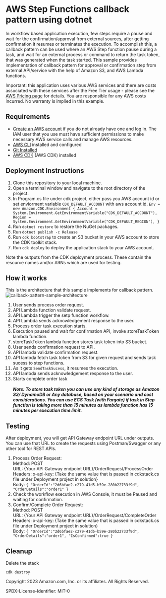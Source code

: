 # AWS Step Functions callback pattern using dotnet

In workflow based application execution, few steps require a pause and wait for the confirmation/approval from external sources, after getting confirmation it resumes or terminates the execution. To accomplish this, a callback pattern can be used where an AWS Step function pause during a task, and wait for an external process or command to return the task token, that was generated when the task started. This sample provides implementation of callback pattern for approval or confirmation step from external API/service with the help of Amazon S3, and AWS Lambda functions.

Important: this application uses various AWS services and there are costs associated with these services after the Free Tier usage - please see the [AWS Pricing page](https://aws.amazon.com/pricing/) for details. You are responsible for any AWS costs incurred. No warranty is implied in this example.

## Requirements

* [Create an AWS account](https://portal.aws.amazon.com/gp/aws/developer/registration/index.html) if you do not already have one and log in. The IAM user that you use must have sufficient permissions to make necessary AWS service calls and manage AWS resources.
* [AWS CLI](https://docs.aws.amazon.com/cli/latest/userguide/install-cliv2.html) installed and configured
* [Git Installed](https://git-scm.com/book/en/v2/Getting-Started-Installing-Git)
* [AWS CDK](https://docs.aws.amazon.com/cdk/v2/guide/work-with-cdk-csharp.html) (AWS CDK) installed

## Deployment Instructions

1. Clone this repository to your local machine.
2. Open a terminal window and navigate to the root directory of the project.
3. In Program.cs file under cdk project, either pass you AWS account id or set enviorment variable `CDK_DEFAULT_ACCOUNT` with aws account id.
   `
                Env = new Amazon.CDK.Environment
                {
                    Account = System.Environment.GetEnvironmentVariable("CDK_DEFAULT_ACCOUNT"),
                    Region = System.Environment.GetEnvironmentVariable("CDK_DEFAULT_REGION"),
                }
   `
4. Run `dotnet restore` to restore the NuGet packages.
5. Run `dotnet publish -c Release`
5. Run `cdk bootstrap` to create an S3 bucket in your AWS account to store the CDK toolkit stack.
5. Run `cdk deploy` to deploy the application stack to your AWS account.
 
 Note the outputs from the CDK deployment process. These contain the resource names and/or ARNs which are used for testing.

## How it works

This is the architecture that this sample implements for callback pattern.
![callback-pattern-sample-architecture](https://github.com/aws-samples/serverless-patterns/tree/main/sfn-callback-pattern-cdk-dotnet/src/blob/callback-pattern.png)

1. User sends process order request.
2. API Lambda function validate request.
3. API Lambda trigger the setp function workflow.
4. API Lambda sends acknowledgement response to the user.
5. Process order task execution starts.
6. Execution paused and wait for confirmation API, invoke storeTaskToken lambda function.
7. storeTaskToken lambda function stores task token into S3 bucket.
8. User sends confirmation request to API.
9. API lambda validate confirmation request.
10. API lambda fetch task token from S3 for given request and sends task sucess to step functions.
11. As it gets `SendTaskSucess`, it resumes the execution.
12. API lambda sends acknowledgement response to the user.
13. Starts complete order task\
\
***Note: To store task token you can use any kind of storage as Amazon S3/ DynamoDB or Any database, based on your scenario and cost considerations. You can use ECS Task (with Fargate) if task in Step function is taking more than 15 minutes as lambda function has 15 minutes per execution time limit.***


## Testing

After deployment, you will get API Gateway endpoint URL under outputs. You can use that URL to create the requests using Postman/Swagger or any other tool for REST APIs.

1. Process Order Request:\
Method: POST\
URL: {Your API Gateway endpoint URL}/OrderRequest/ProcessOrder\
Headers: x-api-key: {Take the same value that is passed in cdkstack.cs file under Deployment project in solution}\
Body:
    `{
    "OrderId":"2d6bfae2-c279-41d5-b59e-280b22733f9d",
    "OrderDetails":"order1"
    }`
2. Check the workflow execution in AWS Console, it must be Paused and waiting for confirmation.
3. Confirm/Complete Order Request:\
Method: POST\
URL: {Your API Gateway endpoint URL}/OrderRequest/CompleteOrder\
Headers: x-api-key: {Take the same value that is passed in cdkstack.cs file under Deployment project in solution}\
Body:
    `{
    "OrderId":"2d6bfae2-c279-41d5-b59e-280b22733f9d",
    "OrderDetails":"order1",
    "IsConfirmed":true
    }`

## Cleanup

Delete the stack

`cdk destroy`

Copyright 2023 Amazon.com, Inc. or its affiliates. All Rights Reserved.

SPDX-License-Identifier: MIT-0